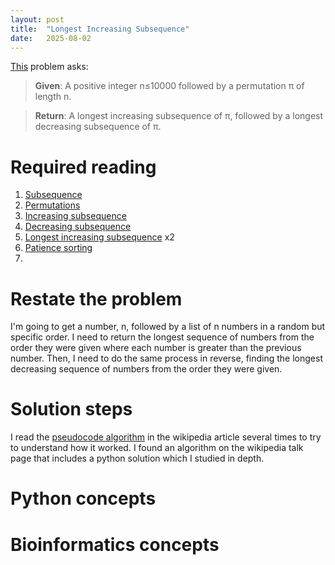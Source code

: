 ```yaml
---
layout: post
title:  "Longest Increasing Subsequence"
date:   2025-08-02
---
```


[This](https://rosalind.info/problems/lgis) problem asks:

> **Given**: A positive integer n≤10000 followed by a permutation π of length n.

> **Return**: A longest increasing subsequence of π, followed by a longest decreasing subsequence of π.

<!--Break-->

# Required reading
1. [Subsequence](https://rosalind.info/glossary/permutation-subsequence/)
2. [Permutations](https://en.wikipedia.org/wiki/Permutation)
3. [Increasing subsequence](https://rosalind.info/glossary/increasing-permutation-subsequence/)
4. [Decreasing subsequence](https://rosalind.info/glossary/decreasing-permutation-subsequence/)
5. [Longest increasing subsequence](https://en.wikipedia.org/wiki/Longest_increasing_subsequence) x2
6. [Patience sorting](https://en.wikipedia.org/wiki/Patience_sorting)
7. 

# Restate the problem
I'm going to get a number, n, followed by a list of n numbers in a random but specific order. I need to return the longest sequence of numbers from the order they were given where each number is greater than the previous number.
Then, I need to do the same process in reverse, finding the longest decreasing sequence of numbers from the order they were given.

# Solution steps
I read the [pseudocode algorithm](https://en.wikipedia.org/wiki/Longest_increasing_subsequence#Efficient_algorithms) in the wikipedia article several times to try to understand how it worked.
I found an algorithm on the wikipedia talk page that includes a python solution which I studied in depth.






# Python concepts

# Bioinformatics concepts


